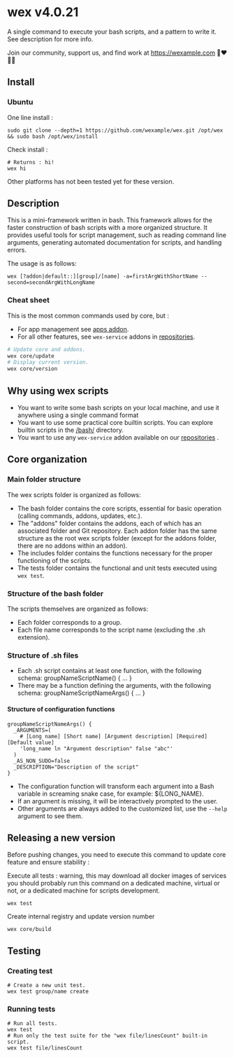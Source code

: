# wex v4.0.21

A single command to execute your bash scripts, and a pattern to write it. See description for more info.

Join our community, support us, and find work at https://wexample.com 🤝❤️👨‍💻

## Install

### Ubuntu

One line install : 

    sudo git clone --depth=1 https://github.com/wexample/wex.git /opt/wex && sudo bash /opt/wex/install

Check install : 

    # Returns : hi!
    wex hi

Other platforms has not been tested yet for these version.

## Description

This is a mini-framework written in bash. This framework allows for the faster construction of bash scripts with a more
organized structure. It provides useful tools for script management, such as reading command line arguments, generating
automated documentation for scripts, and handling errors.

The usage is as follows:

    wex [?addon|default::][group]/[name] -a=firstArgWithShortName --second=secondArgWithLongName

### Cheat sheet

This is the most common commands used by core, but :

- For app management see [apps addon](https://github.com/wexample/wex-addon-app).
- For all other features, see `wex-service` addons in [repositories](https://github.com/orgs/wexample/repositories).

```bash
# Update core and addons.
wex core/update
# Display current version.
wex core/version
```

## Why using wex scripts

- You want to write some bash scripts on your local machine, and use it anywhere using a single command format
- You want to use some practical core builtin scripts. You can explore builtin scripts in the [/bash/](/bash/)
  directory.
- You want to use any `wex-service` addon available on our [repositories](https://github.com/orgs/wexample/repositories)
  .

## Core organization

### Main folder structure

The wex scripts folder is organized as follows:

- The bash folder contains the core scripts, essential for basic operation (calling commands, addons, updates, etc.).
- The "addons" folder contains the addons, each of which has an associated folder and Git repository. Each addon folder
  has the same structure as the root wex scripts folder (except for the addons folder, there are no addons within an
  addon).
- The includes folder contains the functions necessary for the proper functioning of the scripts.
- The tests folder contains the functional and unit tests executed using `wex test`.

### Structure of the bash folder

The scripts themselves are organized as follows:

- Each folder corresponds to a group.
- Each file name corresponds to the script name (excluding the .sh extension).

### Structure of .sh files

- Each .sh script contains at least one function, with the following schema: groupNameScriptName() { ... }
- There may be a function defining the arguments, with the following schema: groupNameScriptNameArgs() { ... }

#### Structure of configuration functions

    groupNameScriptNameArgs() {
      _ARGUMENTS=(
        # [Long name] [Short name] [Argument description] [Required] [Default value]
        'long_name ln "Argument description" false "abc"'
      )
      _AS_NON_SUDO=false
      _DESCRIPTION="Description of the script"
    }

- The configuration function will transform each argument into a Bash variable in screaming snake case, for example:
  ${LONG_NAME}.
- If an argument is missing, it will be interactively prompted to the user.
- Other arguments are always added to the customized list, use the `--help` argument to see them.

## Releasing a new version

Before pushing changes, you need to execute this command to update core feature and ensure stability :

Execute all tests : warning, this may download all docker images of services you should probably run this command on a
dedicated machine, virtual or not, or a dedicated machine for scripts development.

    wex test

Create internal registry and update version number

    wex core/build

## Testing

### Creating test

    # Create a new unit test.
    wex test group/name create

### Running tests

    # Run all tests.
    wex test
    # Run only the test suite for the "wex file/linesCount" built-in script.
    wex test file/linesCount
